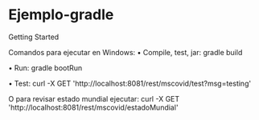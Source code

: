 # Ejemplo-gradle

Getting Started

Comandos para ejecutar en Windows:
•	Compile, test, jar: 
  gradle build

•	Run: 
  gradle bootRun 

•	Test: 
  curl -X GET 'http://localhost:8081/rest/mscovid/test?msg=testing'
  
  O para revisar estado mundial ejecutar:
  curl -X GET 'http://localhost:8081/rest/mscovid/estadoMundial'
